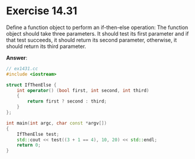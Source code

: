 # Exercise 14.31

Define a function object to perform an if-then-else operation: The function object should take three parameters. It should test its first parameter and if that test succeeds, it should return its second parameter, otherwise, it should return its third parameter.

**Answer**:

```cpp
// ex1431.cc
#include <iostream>

struct IfThenElse {
    int operator() (bool first, int second, int third)
    {
        return first ? second : third;
    }
};

int main(int argc, char const *argv[])
{
    IfThenElse test;
    std::cout << test((3 + 1 == 4), 10, 20) << std::endl;
    return 0;
}
```